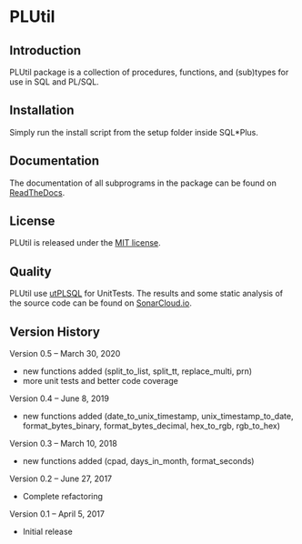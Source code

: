 # PLUtil

## Introduction
PLUtil package is a collection of procedures, functions, and (sub)types for use in SQL and PL/SQL.

## Installation
Simply run the install script from the setup folder inside SQL*Plus.

## Documentation

The documentation of all subprograms in the package can be found on [ReadTheDocs](https://plutil.readthedocs.io/en/latest/index.html).

## License

PLUtil is released under the [MIT license](https://github.com/teotiger/plutil/blob/master/license.txt).

## Quality
PLUtil use [utPLSQL](https://github.com/utPLSQL) for UnitTests. The results and some static analysis of the source code can be found on [SonarCloud.io](https://sonarcloud.io/dashboard?id=teotiger_plutil).

## Version History
Version 0.5 – March 30, 2020

- new functions added (split_to_list, split_tt, replace_multi, prn)
- more unit tests and better code coverage

Version 0.4 – June 8, 2019

- new functions added (date_to_unix_timestamp, unix_timestamp_to_date, format_bytes_binary, format_bytes_decimal, hex_to_rgb, rgb_to_hex)

Version 0.3 – March 10, 2018

* new functions added (cpad, days_in_month, format_seconds)

Version 0.2 – June 27, 2017
* Complete refactoring

Version 0.1 – April 5, 2017
* Initial release
